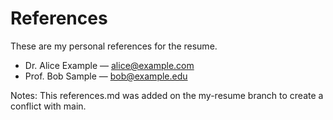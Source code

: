 # References

These are my personal references for the resume.

- Dr. Alice Example — alice@example.com
- Prof. Bob Sample — bob@example.edu

Notes:
This references.md was added on the my-resume branch to create a conflict with main.
